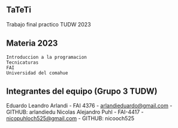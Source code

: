 ## TaTeTi

Trabajo final practico TUDW 2023

## Materia 2023

    Introduccion a la programacion 
    Tecnicaturas   
    FAI
    Universidad del comahue

## Integrantes del equipo (Grupo 3 TUDW)

  Eduardo Leandro Arlandi - FAI 4376 - arlandieduardo@gmail.com - GITHUB: arlandiedu
  Nicolas Alejandro Puhl - FAI-4417 - nicopuhloch525@gmail.com - GITHUB: nicooch525